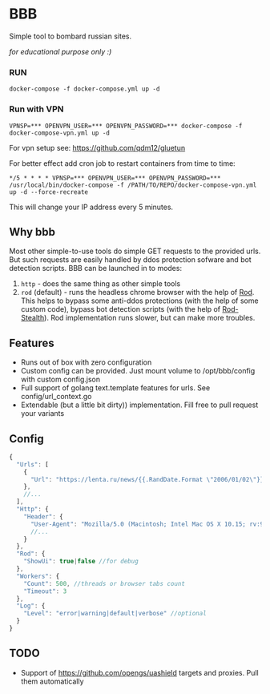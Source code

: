 # BBB

Simple tool to bombard russian sites.

_for educational purpose only :)_

### RUN

```shell
docker-compose -f docker-compose.yml up -d
```

### Run with VPN

```shell
VPNSP=*** OPENVPN_USER=*** OPENVPN_PASSWORD=*** docker-compose -f docker-compose-vpn.yml up -d
```

For vpn setup see: https://github.com/qdm12/gluetun

For better effect add cron job to restart containers from time to time:

```
*/5 * * * * VPNSP=*** OPENVPN_USER=*** OPENVPN_PASSWORD=*** /usr/local/bin/docker-compose -f /PATH/TO/REPO/docker-compose-vpn.yml up -d --force-recreate
```

This will change your IP address every 5 minutes.

## Why bbb

Most other simple-to-use tools do simple GET requests to the provided urls.
But such requests are easily handled by ddos protection sofware and bot detection scripts.
BBB can be launched in to modes:

1. `http` - does the same thing as other simple tools
2. `rod` (default) - runs the headless chrome browser with the help of [Rod](https://go-rod.github.io).
This helps to bypass some anti-ddos protections (with the help of some custom code), bypass bot detection scripts (with the help of [Rod-Stealth](https://github.com/go-rod/stealth)). Rod implementation runs slower, but can make more troubles.

## Features

* Runs out of box with zero configuration
* Custom config can be provided. Just mount volume to /opt/bbb/config with custom config.json
* Full support of golang text.template features for urls. See config/url_context.go
* Extendable (but a little bit dirty)) implementation. Fill free to pull request your variants

## Config

```javascript
{
  "Urls": [
    {
      "Url": "https://lenta.ru/news/{{.RandDate.Format \"2006/01/02\"}}/{{.RandStr}}/"
    },
    //...
  ],
  "Http": {
    "Header": {
      "User-Agent": "Mozilla/5.0 (Macintosh; Intel Mac OS X 10.15; rv:97.0) Gecko/20100101 Firefox/97.0",
      //...
    }
  },
  "Rod": {
    "ShowUi": true|false //for debug
  },
  "Workers": {
    "Count": 500, //threads or browser tabs count
    "Timeout": 3
  },
  "Log": {
    "Level": "error|warning|default|verbose" //optional
  }
}
```

## TODO

* Support of https://github.com/opengs/uashield targets and proxies. Pull them automatically 